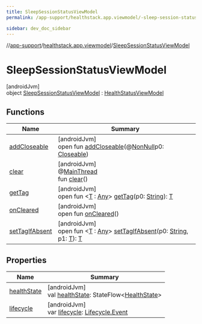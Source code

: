```yaml
---
title: SleepSessionStatusViewModel
permalink: /app-support/healthstack.app.viewmodel/-sleep-session-status-view-model/index.html

sidebar: dev_doc_sidebar
---
```

//[app-support](../../../index.html)/[healthstack.app.viewmodel](../index.html)/[SleepSessionStatusViewModel](index.html)



# SleepSessionStatusViewModel



[androidJvm]\
object [SleepSessionStatusViewModel](index.html) : [HealthStatusViewModel](../-health-status-view-model/index.html)



## Functions


| Name | Summary |
|---|---|
| [addCloseable](../-task-view-model/index.html#264516373%2FFunctions%2F-1544593023) | [androidJvm]<br>open fun [addCloseable](../-task-view-model/index.html#264516373%2FFunctions%2F-1544593023)(@[NonNull](https://developer.android.com/reference/kotlin/androidx/annotation/NonNull.html)p0: [Closeable](https://developer.android.com/reference/kotlin/java/io/Closeable.html)) |
| [clear](../-task-view-model/index.html#-1936886459%2FFunctions%2F-1544593023) | [androidJvm]<br>@[MainThread](https://developer.android.com/reference/kotlin/androidx/annotation/MainThread.html)<br>fun [clear](../-task-view-model/index.html#-1936886459%2FFunctions%2F-1544593023)() |
| [getTag](../-task-view-model/index.html#-215894976%2FFunctions%2F-1544593023) | [androidJvm]<br>open fun &lt;[T](../-task-view-model/index.html#-215894976%2FFunctions%2F-1544593023) : [Any](https://kotlinlang.org/api/latest/jvm/stdlib/kotlin/-any/index.html)&gt; [getTag](../-task-view-model/index.html#-215894976%2FFunctions%2F-1544593023)(p0: [String](https://kotlinlang.org/api/latest/jvm/stdlib/kotlin/-string/index.html)): [T](../-task-view-model/index.html#-215894976%2FFunctions%2F-1544593023) |
| [onCleared](../-task-view-model/index.html#-1930136507%2FFunctions%2F-1544593023) | [androidJvm]<br>open fun [onCleared](../-task-view-model/index.html#-1930136507%2FFunctions%2F-1544593023)() |
| [setTagIfAbsent](../-task-view-model/index.html#-1567230750%2FFunctions%2F-1544593023) | [androidJvm]<br>open fun &lt;[T](../-task-view-model/index.html#-1567230750%2FFunctions%2F-1544593023) : [Any](https://kotlinlang.org/api/latest/jvm/stdlib/kotlin/-any/index.html)&gt; [setTagIfAbsent](../-task-view-model/index.html#-1567230750%2FFunctions%2F-1544593023)(p0: [String](https://kotlinlang.org/api/latest/jvm/stdlib/kotlin/-string/index.html), p1: [T](../-task-view-model/index.html#-1567230750%2FFunctions%2F-1544593023)): [T](../-task-view-model/index.html#-1567230750%2FFunctions%2F-1544593023) |


## Properties


| Name | Summary |
|---|---|
| [healthState](../-health-status-view-model/health-state.html) | [androidJvm]<br>val [healthState](../-health-status-view-model/health-state.html): StateFlow&lt;[HealthState](../-health-state/index.html)&gt; |
| [lifecycle](../-health-status-view-model/lifecycle.html) | [androidJvm]<br>var [lifecycle](../-health-status-view-model/lifecycle.html): [Lifecycle.Event](https://developer.android.com/reference/kotlin/androidx/lifecycle/Lifecycle.Event.html) |

